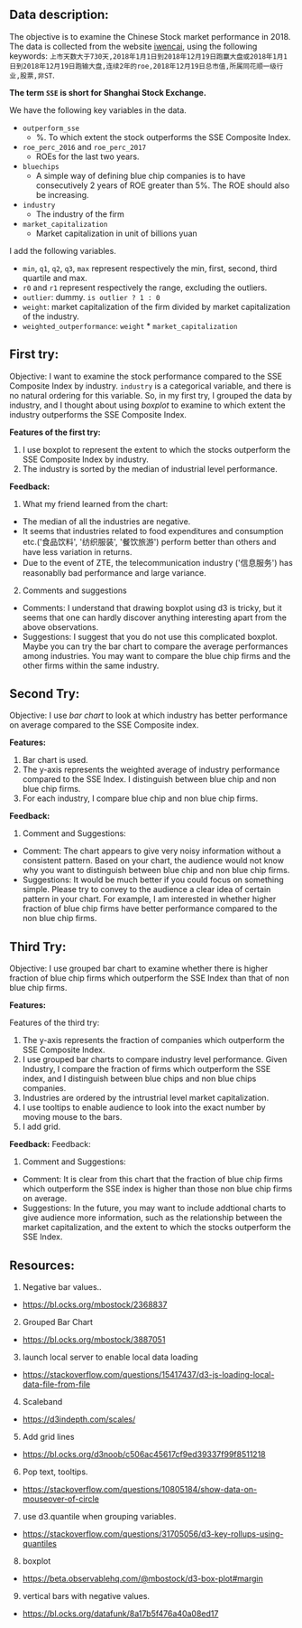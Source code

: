 ## Data description:

The objective is to examine the Chinese Stock market performance in 2018. The data is collected from the website [iwencai](http://www.iwencai.com), using the following keywords: `上市天数大于730天,2018年1月1日到2018年12月19日跑赢大盘或2018年1月1日到2018年12月19日跑输大盘,连续2年的roe,2018年12月19日总市值,所属同花顺一级行业,股票,非ST`.

**The term `SSE` is short for Shanghai Stock Exchange.**

We have the following key variables in the data.
- `outperform_sse` 
  - %. To which extent the stock outperforms the SSE Composite Index.
- `roe_perc_2016` and `roe_perc_2017`
  -  ROEs for the last two years.
- `bluechips`
  - A simple way of defining blue chip companies is to have consecutively 2 years of ROE greater than 5%. The ROE should also be increasing.
- `industry`
  - The industry of the firm
- `market_capitalization`
  - Market capitalization in unit of billions yuan


I add the following variables.
 - `min`, `q1`, `q2`, `q3`, `max` represent respectively the min, first, second, third quartile and max.
 - `r0` and `r1` represent respectively the range, excluding the outliers.
 - `outlier`: dummy. `is outlier ? 1 : 0`
 - `weight`: market capitalization of the firm divided by market capitalization of the industry.
 - `weighted_outperformance`: `weight` * `market_capitalization`

## First try:

Objective: I want to examine the stock performance compared to the SSE Composite Index by industry. `industry` is a categorical variable, and there is no natural ordering for this variable. So, in my first try, I grouped the data by industry, and I thought about using *boxplot* to examine to which extent the industry outperforms the SSE Composite Index.

**Features of the first try:**

1. I use boxplot to represent the extent to which the stocks outperform the SSE Composite Index by industry.
2. The industry is sorted by the median of industrial level performance.

**Feedback:**

1. What my friend learned from the chart: 
  - The median of all the industries are negative.
  - It seems that industries related to food expenditures and consumption etc.('食品饮料', '纺织服装', '餐饮旅游') perform better than others and have less variation in returns. 
  - Due to the event of ZTE, the telecommunication industry ('信息服务') has reasonablly bad performance and large variance.
2. Comments and suggestions
  - Comments: I understand that drawing boxplot using d3 is tricky, but it seems that one can hardly discover  anything interesting apart from the above observations.
  - Suggestions: I suggest that you do not use this complicated boxplot. Maybe you can try the bar chart to compare the average performances among industries. You may want to compare the blue chip firms and the other firms within the same industry.

## Second Try:

Objective: I use *bar chart* to look at which industry has better performance on average compared to the SSE Composite index. 

**Features:**

1. Bar chart is used.
2. The y-axis represents the weighted average of industry performance compared to the SSE Index. I distinguish between blue chip and non blue chip firms.
3. For each industry, I compare blue chip and non blue chip firms.

**Feedback:**

1. Comment and Suggestions:
  - Comment: The chart appears to give very noisy information without a consistent pattern. Based on your chart, the audience would not know why you want to distinguish between blue chip and non blue chip firms. 
  - Suggestions: It would be much better if you could focus on something simple. Please try to convey to the audience a clear idea of certain pattern in your chart. For example, I am interested in whether higher fraction of blue chip firms have better performance compared to the non blue chip firms.

## Third Try:

Objective: I use grouped bar chart to examine whether there is higher fraction of blue chip firms which outperform the SSE Index than that of non blue chip firms. 

**Features:**

Features of the third try:

1. The y-axis represents the fraction of companies which outperform the SSE Composite Index.
2. I use grouped bar charts to compare industry level performance. Given Industry, I compare the fraction of firms which outperform the SSE index, and I distinguish between blue chips and non blue chips companies. 
3. Industries are ordered by the intrustrial level market capitalization.
4. I use tooltips to enable audience to look into the exact number by moving mouse to the bars.
5. I add grid.

**Feedback:**
Feedback:
1. Comment and Suggestions:
  - Comment: It is clear from this chart that the fraction of blue chip firms which outperform the SSE index is higher than those non blue chip firms on average.
  - Suggestions: In the future, you may want to include addtional charts to give audience more information, such as the relationship between the market capitalization, and the extent to which the stocks outperform the SSE Index.



## Resources:
1. Negative bar values..
  - https://bl.ocks.org/mbostock/2368837
2. Grouped Bar Chart
  - https://bl.ocks.org/mbostock/3887051
3. launch local server to enable local data loading
  - https://stackoverflow.com/questions/15417437/d3-js-loading-local-data-file-from-file
4. Scaleband
  - https://d3indepth.com/scales/
5. Add grid lines
  - https://bl.ocks.org/d3noob/c506ac45617cf9ed39337f99f8511218
6. Pop text, tooltips.
  - https://stackoverflow.com/questions/10805184/show-data-on-mouseover-of-circle
7. use d3.quantile when grouping variables.
  - https://stackoverflow.com/questions/31705056/d3-key-rollups-using-quantiles
8. boxplot
  - https://beta.observablehq.com/@mbostock/d3-box-plot#margin
9. vertical bars with negative values.
  - https://bl.ocks.org/datafunk/8a17b5f476a40a08ed17



